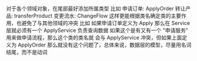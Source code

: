 对于各个领域对象，在尾部最好添加所属类型
比如 
申请订单: ApplyOrder
转让产品: transferProduct
变更流水: ChangeFlow
这样更能根据类名确定类的主要作用，也避免了与其他领域的冲突
比如 如果申请订单定义为 Apply 那么在 Service 层就必须有一个 ApplyService 负责查询数据
如果这个是有又有一个 "申请服务" 用来做申请流程，那么这个类的类名就 会与 ApplyService 冲突，但如果上面定义为
ApplyOrder 那么就没有这个问题了，总体来说，数据层的模型，尽量用名词结尾，而不是动词